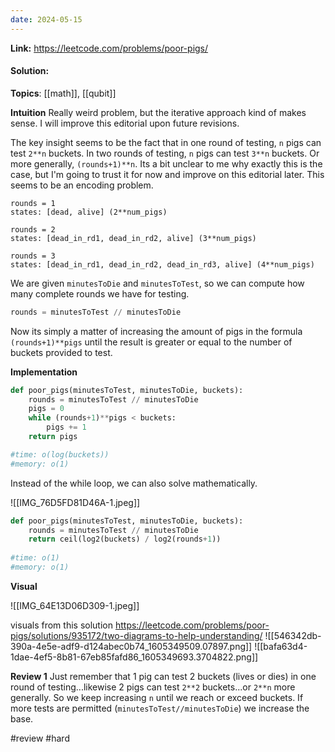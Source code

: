 ```yaml
---
date: 2024-05-15
---
```

**Link:** https://leetcode.com/problems/poor-pigs/
#### Solution:

**Topics**: [[math]], [[qubit]]

**Intuition**
Really weird problem, but the iterative approach kind of makes sense. I will improve this editorial upon future revisions.

The key insight seems to be the fact that in one round of testing, `n` pigs can test `2**n` buckets. In two rounds of testing, `n` pigs can test `3**n` buckets. Or more generally, `(rounds+1)**n`. Its a bit unclear to me why exactly this is the case, but I'm going to trust it for now and improve on this editorial later. This seems to be an encoding problem.

```
rounds = 1
states: [dead, alive] (2**num_pigs)

rounds = 2
states: [dead_in_rd1, dead_in_rd2, alive] (3**num_pigs)

rounds = 3
states: [dead_in_rd1, dead_in_rd2, dead_in_rd3, alive] (4**num_pigs)
```

We are given `minutesToDie` and `minutesToTest`, so we can compute how many complete rounds we have for testing. 

```python
rounds = minutesToTest // minutesToDie
```

Now its simply a matter of increasing the amount of pigs in the formula `(rounds+1)**pigs` until the result is greater or equal to the number of buckets provided to test.

**Implementation**
```python
def poor_pigs(minutesToTest, minutesToDie, buckets):
	rounds = minutesToTest // minutesToDie
	pigs = 0
	while (rounds+1)**pigs < buckets:
		pigs += 1
	return pigs

#time: o(log(buckets))
#memory: o(1)
```

Instead of the while loop, we can also solve mathematically.

![[IMG_76D5FD81D46A-1.jpeg]]
```python
def poor_pigs(minutesToTest, minutesToDie, buckets):
	rounds = minutesToTest // minutesToDie
	return ceil(log2(buckets) / log2(rounds+1))
	
#time: o(1)
#memory: o(1)
```

**Visual** 

![[IMG_64E13D06D309-1.jpeg]]

visuals from this solution https://leetcode.com/problems/poor-pigs/solutions/935172/two-diagrams-to-help-understanding/
![[546342db-390a-4e5e-adf9-d124abec0b74_1605349509.07897.png]]
![[bafa63d4-1dae-4ef5-8b81-67eb85fafd86_1605349693.3704822.png]]

**Review 1**
Just remember that 1 pig can test 2 buckets (lives or dies) in one round of testing...likewise 2 pigs can test `2**2` buckets...or `2**n` more generally. So we keep increasing `n` until we reach or exceed buckets. If more tests are permitted (`minutesToTest//minutesToDie`) we increase the base. 

#review 
#hard 

